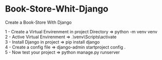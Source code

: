 # Book-Store-Whit-Django
Create a Book-Store With Django

1 - Create a Virtual Envirenment in project Directory => python -m venv venv
<br>
2 - Active Virtual Envirenment => .\venv\Scripts\activate
<br>
3 - Install Django in project => pip install django
<br>
4 - Create a config file => django-admin startproject config .
<br>
5 - Now test your project => python manage.py runserver
<br>
